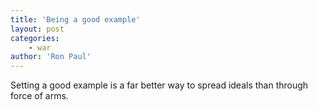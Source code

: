 ```yaml
---
title: 'Being a good example'
layout: post
categories:
    - war
author: 'Ron Paul'
---
```


Setting a good example is a far better way to spread ideals than through force of arms.